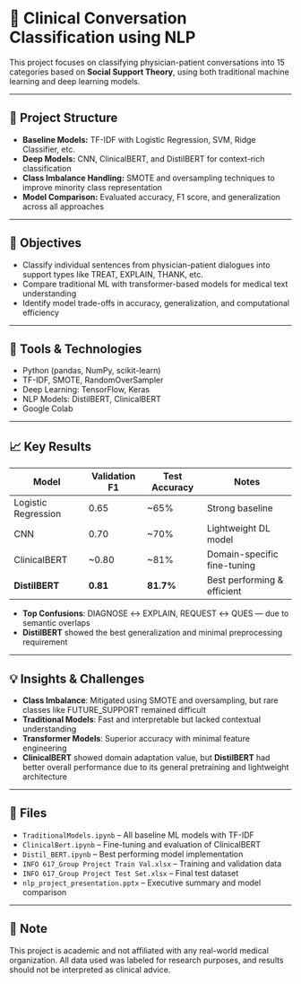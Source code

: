 # 🧠 Clinical Conversation Classification using NLP

This project focuses on classifying physician-patient conversations into 15 categories based on **Social Support Theory**, using both traditional machine learning and deep learning models. 

---

## 📁 Project Structure

- **Baseline Models:** TF-IDF with Logistic Regression, SVM, Ridge Classifier, etc.
- **Deep Models:** CNN, ClinicalBERT, and DistilBERT for context-rich classification
- **Class Imbalance Handling:** SMOTE and oversampling techniques to improve minority class representation
- **Model Comparison:** Evaluated accuracy, F1 score, and generalization across all approaches

---

## 🧠 Objectives

- Classify individual sentences from physician-patient dialogues into support types like TREAT, EXPLAIN, THANK, etc.
- Compare traditional ML with transformer-based models for medical text understanding
- Identify model trade-offs in accuracy, generalization, and computational efficiency

---

## 🔧 Tools & Technologies

- Python (pandas, NumPy, scikit-learn)
- TF-IDF, SMOTE, RandomOverSampler
- Deep Learning: TensorFlow, Keras
- NLP Models: DistilBERT, ClinicalBERT
- Google Colab

---

## 📈 Key Results

| Model            | Validation F1 | Test Accuracy | Notes |
|------------------|----------------|----------------|-------|
| Logistic Regression | 0.65          | ~65%           | Strong baseline |
| CNN               | 0.70          | ~70%           | Lightweight DL model |
| ClinicalBERT      | ~0.80         | ~81%           | Domain-specific fine-tuning |
| **DistilBERT**    | **0.81**      | **81.7%**      | Best performing & efficient |

- **Top Confusions**: DIAGNOSE ↔ EXPLAIN, REQUEST ↔ QUES — due to semantic overlaps
- **DistilBERT** showed the best generalization and minimal preprocessing requirement

---

## 💡 Insights & Challenges

- **Class Imbalance**: Mitigated using SMOTE and oversampling, but rare classes like FUTURE_SUPPORT remained difficult
- **Traditional Models**: Fast and interpretable but lacked contextual understanding
- **Transformer Models**: Superior accuracy with minimal feature engineering
- **ClinicalBERT** showed domain adaptation value, but **DistilBERT** had better overall performance due to its general pretraining and lightweight architecture

---

## 📂 Files

- `TraditionalModels.ipynb` – All baseline ML models with TF-IDF
- `ClinicalBert.ipynb` – Fine-tuning and evaluation of ClinicalBERT
- `Distil_BERT.ipynb` – Best performing model implementation
- `INFO 617_Group Project Train Val.xlsx` – Training and validation data
- `INFO 617_Group Project Test Set.xlsx` – Final test dataset
- `nlp_project_presentation.pptx` – Executive summary and model comparison

---

## 📌 Note

This project is academic and not affiliated with any real-world medical organization. All data used was labeled for research purposes, and results should not be interpreted as clinical advice.
